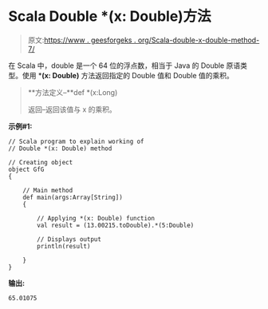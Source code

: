 # Scala Double *(x: Double)方法

> 原文:[https://www . geesforgeks . org/Scala-double-x-double-method-7/](https://www.geeksforgeeks.org/scala-double-x-double-method-7/)

在 Scala 中，double 是一个 64 位的浮点数，相当于 Java 的 Double 原语类型。使用 ***(x: Double)** 方法返回指定的 Double 值和 Double 值的乘积。

> **方法定义–**def *(x:Long)
> 
> 返回–返回该值与 x 的乘积。

**示例#1:**

```
// Scala program to explain working of
// Double *(x: Double) method

// Creating object
object GfG
{ 

    // Main method
    def main(args:Array[String])
    {

        // Applying *(x: Double) function
        val result = (13.00215.toDouble).*(5:Double)

        // Displays output
        println(result)

    }
} 
```

**输出:**

```
65.01075

```